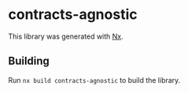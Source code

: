 # contracts-agnostic

This library was generated with [Nx](https://nx.dev).

## Building

Run `nx build contracts-agnostic` to build the library.
